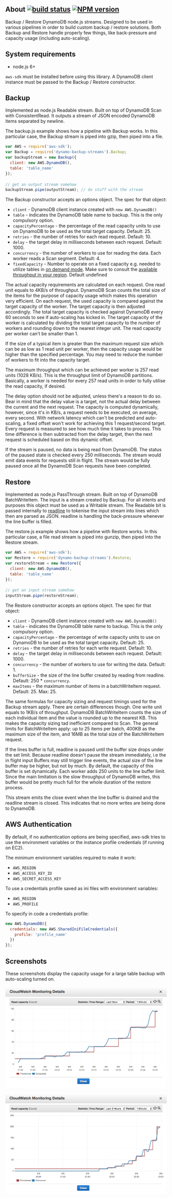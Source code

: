 ## About [![build status](https://secure.travis-ci.org/SaltwaterC/dynamo-backup-streams.png?branch=master)](https://travis-ci.org/SaltwaterC/dynamo-backup-streams) [![NPM version](https://badge.fury.io/js/dynamo-backup-streams.png)](http://badge.fury.io/js/dynamo-backup-streams)

Backup / Restore DynamoDB node.js streams. Designed to be used in various pipelines in order to build custom backup / restore solutions. Both Backup and Restore handle properly few things, like back-pressure and capacity usage (including auto-scaling).

## System requirements

 * node.js 6+

`aws-sdk` must be installed before using this library. A DynamoDB client instance must be passed to the Backup / Restore constructor.

## Backup

Implemented as node.js Readable stream. Built on top of DynamoDB Scan with ConsistentRead. It outputs a stream of JSON encoded DynamoDB items separated by newline.

The backup.js example shows how a pipeline with Backup works. In this particular case, the Backup stream is piped into gzip, then piped into a file.

```javascript
var AWS = require('aws-sdk');
var Backup = require('dynamo-backup-streams').Backup;
var backupStream = new Backup({
  client: new AWS.DynamoDB(),
  table: 'table_name'
});

// get an output stream somehow
backupStream.pipe(outputStream); // do stuff with the stream
```

The Backup constructor accepts an options object. The spec for that object:

 * `client` - DynamoDB client instance created with `new AWS.DynamoDB()`
 * `table` - indicates the DynamoDB table name to backup. This is the only compulsory option.
 * `capacityPercentage` - the percentage of the read capacity units to use on DynamoDB to be used as the total target capacity. Default: 25.
 * `retries` - the number of retries for each read request. Default: 10.
 * `delay` - the target delay in milliseconds between each request. Default: 1000.
 * `concurrency` - the number of workers to use for reading the data. Each worker reads a Scan segment. Default: 4.
 * `fixedCapacity` - Number to operate on a fixed capacity e.g. needed to utilize tables in [on demand mode](https://docs.aws.amazon.com/amazondynamodb/latest/developerguide/HowItWorks.ReadWriteCapacityMode.html#HowItWorks.OnDemand
).
 Make sure to consult the [available throughput in your region](https://docs.aws.amazon.com/amazondynamodb/latest/developerguide/Limits.html#default-limits-throughput). Default undefined

The actual capacity requirements are calculated on each request. One read unit equals to 4KB/s of throughput. DynamoDB Scan counts the total size of the items for the purpose of capacity usage which makes this operation very efficient. On each request, the used capacity is compared against the target capacity of the worker. The target capacity is then adjusted accordingly. The total target capacity is checked against DynamoDB every 60 seconds to see if auto-scaling has kicked in. The target capacity of the worker is calculated by dividing the total target capacity to the number of workers and rounding down to the nearest integer unit. The read capacity per worker can't be smaller than 1.

If the size of a typical item is greater than the maximum request size which can be as low as 1 read unit per worker, then the capacity usage would be higher than the specified percentage. You may need to reduce the number of workers to fit into the capacity target.

The maximum throughput which can be achieved per worker is 257 read units (1028 KB/s). This is the throughput limit of DynamoDB partitions. Basically, a worker is needed for every 257 read units in order to fully utilise the read capacity, if desired.

The delay option should not be adjusted, unless there's a reason to do so. Bear in mind that the delay value is a target, not the actual delay between the current and the next request. The capacity is computed dynamically, however, since it's in KB/s, a request needs to be executed, on average, every second. With network latency which can't be predicted and auto-scaling, a fixed offset won't work for achieving this 1 request/second target. Every request is measured to see how much time it takes to process. This time difference is then subtracted from the delay target, then the next request is scheduled based on this dynamic offset.

If the stream is paused, no data is being read from DynamoDB. The status of the paused state is checked every 250 milliseconds. The stream would emit data events for requests still in flight. The stream would be fully paused once all the DynamoDB Scan requests have been completed.

## Restore

Implemented as node.js PassThrough stream. Built on top of DynamoDB BatchWriteItem. The input is a stream created by Backup. For all intents and purposes this object must be used as a Writable stream. The Readable bit is passed internally to [readline](https://nodejs.org/api/readline.html) to tokenise the input stream into lines which then are parsed as JSON. readline is handling the back-pressure whenever the line buffer is filled.

The restore.js example shows how a pipeline with Restore works. In this particular case, a file read stream is piped into gunzip, then piped into the Restore stream.

```javascript
var AWS = require('aws-sdk');
var Restore = require('dynamo-backup-streams').Restore;
var restoreStream = new Restore({
  client: new AWS.DynamoDB(),
  table: 'table_name'
});

// get an input stream somehow
inputStream.pipe(restoreStream);
```

The Restore constructor accepts an options object. The spec for that object:

 * `client` - DynamoDB client instance created with `new AWS.DynamoDB()`
 * `table` - indicates the DynamoDB table name to backup. This is the only compulsory option.
 * `capacityPercentage` - the percentage of write capacity units to use on DynamoDB to be used as the total target capacity. Default: 25.
 * `retries` - the number of retries for each write request. Default: 10.
 * `delay` - the target delay in milliseconds between each request. Default: 1000.
 * `concurrency` - the number of workers to use for writing the data. Default: 1.
 * `bufferSize` - the size of the line buffer created by reading from readline. Default: 250 * `concurrency`.
 * `maxItems` - the maximum number of items in a batchWriteItem request. Default: 25. Max: 25.

The same formulas for capacity sizing and request timings used for the Backup stream apply. There are certain differences though. One write unit equals to 1KB/s of throughput. DynamoDB BatchWriteItem counts the size of each individual item and the value is rounded up to the nearest KB. This makes the capacity sizing tad inefficient compared to Scan. The general limits for BatchWriteItem apply: up to 25 items per batch, 400KB as the maximum size of the item, and 16MB as the total size of the BatchWriteItem request.

If the lines buffer is full, readline is paused until the buffer size drops under the set limit. Because readline doesn't pause the stream immediately, i.e the in flight input Buffers may still trigger line events, the actual size of the line buffer may be higher, but not by much. By default, the capacity of this buffer is set dynamically. Each worker adds 250 units to the line buffer limit. Since the main limitation is the slow throughput of DynamoDB writes, this buffer would be pretty much full for the whole duration of the restore process.

This stream emits the close event when the line buffer is drained and the readline stream is closed. This indicates that no more writes are being done to DynamoDB.

## AWS Authentication

By default, if no authentication options are being specified, aws-sdk tries to use the environment variables or the instance profile credentials (if running on EC2).

The minimum environment variables required to make it work:

 * `AWS_REGION`
 * `AWS_ACCESS_KEY_ID`
 * `AWS_SECRET_ACCESS_KEY`

To use a credentials profile saved as ini files with environment variables:

 * `AWS_REGION`
 * `AWS_PROFILE`

To specify in code a credentials profile:

```javascript
new AWS.DynamoDB({
  credentials: new AWS.SharedIniFileCredentials({
    profile: 'profile_name'
  })
});
```

## Screenshots

These screenshots display the capacity usage for a large table backup with auto-scaling turned on.

![large-table-1h.png](/screenshots/large-table-1h.png?raw=true "large-table-1h.png")

![large-table-3h.png](/screenshots/large-table-3h.png?raw=true "large-table-3h.png")
